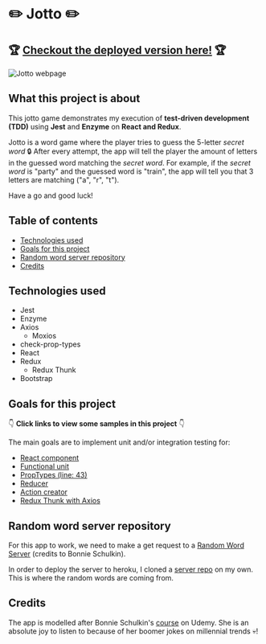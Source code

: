#  :pencil2: Jotto :pencil2:

## :trophy: [Checkout the deployed version here!](http://obscure-fortress-88963.herokuapp.com/) :trophy:

![Jotto webpage](https://github.com/sssgordon/jotto-client/blob/master/public/Screenshot%20from%202020-01-03%2001-32-21.png)

## What this project is about

This jotto game demonstrates my execution of **test-driven development (TDD)** using **Jest** and **Enzyme** on **React and Redux**.

Jotto is a word game where the player tries to guess the 5-letter *secret word* :lock: After every attempt, the app will tell the player the amount of letters in the guessed word matching the *secret word*. For example, if the *secret word* is "party" and the guessed word is "train", the app will tell you that 3 letters are matching ("a", "r", "t").

Have a go and good luck!

## Table of contents

* [Technologies used](#technologies-used)
* [Goals for this project](#goals-for-this-project)
* [Random word server repository](#random-word-server-repository)
* [Credits](#credits)

## Technologies used

* Jest
* Enzyme
* Axios
    * Moxios
* check-prop-types
* React
* Redux
    * Redux Thunk
* Bootstrap

## Goals for this project

:point_down: **Click links to view some samples in this project** :point_down:

The main goals are to implement unit and/or integration testing for:

* [React component](https://github.com/sssgordon/jotto-client/blob/master/src/components/Input/Input.test.js)
* [Functional unit](https://github.com/sssgordon/jotto-client/blob/master/src/helpers/index.test.js)
* [PropTypes (line: 43)](https://github.com/sssgordon/jotto-client/blob/master/src/components/Congrats/Congrats.test.js)
* [Reducer](https://github.com/sssgordon/jotto-client/blob/master/src/reducers/successReducer.test.js)
* [Action creator](https://github.com/sssgordon/jotto-client/blob/master/src/integration.test.js)
* [Redux Thunk with Axios](https://github.com/sssgordon/jotto-client/blob/master/src/actions/index.test.js)

## Random word server repository

For this app to work, we need to make a get request to a [Random Word Server](https://github.com/flyrightsister/udemy-react-testing-projects/tree/master/random-word-server) (credits to Bonnie Schulkin).

In order to deploy the server to heroku, I cloned a [server repo](https://github.com/sssgordon/jotto-server) on my own. This is where the random words are coming from.

## Credits

The app is modelled after Bonnie Schulkin's [course](https://www.udemy.com/course/react-testing-with-jest-and-enzyme/) on Udemy. She is an absolute joy to listen to because of her boomer jokes on millennial trends :skull:!
